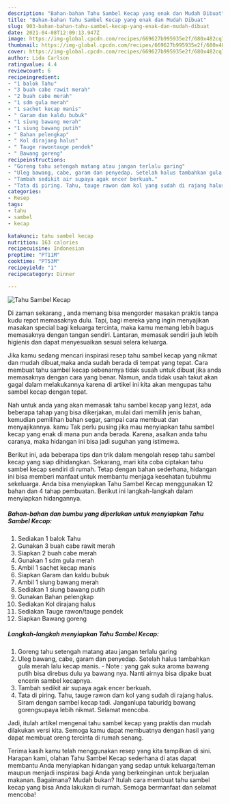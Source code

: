 ```yaml
---
description: "Bahan-bahan Tahu Sambel Kecap yang enak dan Mudah Dibuat"
title: "Bahan-bahan Tahu Sambel Kecap yang enak dan Mudah Dibuat"
slug: 903-bahan-bahan-tahu-sambel-kecap-yang-enak-dan-mudah-dibuat
date: 2021-04-08T12:09:13.947Z
image: https://img-global.cpcdn.com/recipes/669627b995935e2f/680x482cq70/tahu-sambel-kecap-foto-resep-utama.jpg
thumbnail: https://img-global.cpcdn.com/recipes/669627b995935e2f/680x482cq70/tahu-sambel-kecap-foto-resep-utama.jpg
cover: https://img-global.cpcdn.com/recipes/669627b995935e2f/680x482cq70/tahu-sambel-kecap-foto-resep-utama.jpg
author: Lida Carlson
ratingvalue: 4.4
reviewcount: 6
recipeingredient:
- "1 balok Tahu"
- "3 buah cabe rawit merah"
- "2 buah cabe merah"
- "1 sdm gula merah"
- "1 sachet kecap manis"
- " Garam dan kaldu bubuk"
- "1 siung bawang merah"
- "1 siung bawang putih"
- " Bahan pelengkap"
- " Kol dirajang halus"
- " Tauge rawontauge pendek"
- " Bawang goreng"
recipeinstructions:
- "Goreng tahu setengah matang atau jangan terlalu garing"
- "Uleg bawang, cabe, garam dan penyedap. Setelah halus tambahkan gula merah lalu kecap manis.  Note : yang gak suka aroma bawang putih bisa direbus dulu ya bawang nya. Nanti airnya bisa dipake buat encerin sambel kecapnya."
- "Tambah sedikit air supaya agak encer berkuah."
- "Tata di piring. Tahu, tauge rawon dam kol yang sudah di rajang halus. Siram dengan sambel kecap tadi. Janganlupa taburidg bawang gorengsupaya lebih nikmat. Selamat mencoba."
categories:
- Resep
tags:
- tahu
- sambel
- kecap

katakunci: tahu sambel kecap 
nutrition: 163 calories
recipecuisine: Indonesian
preptime: "PT11M"
cooktime: "PT53M"
recipeyield: "1"
recipecategory: Dinner

---
```



![Tahu Sambel Kecap](https://img-global.cpcdn.com/recipes/669627b995935e2f/680x482cq70/tahu-sambel-kecap-foto-resep-utama.jpg)

Di zaman  sekarang , anda memang bisa mengorder masakan praktis tanpa kudu repot memasaknya dulu. Tapi, bagi mereka yang ingin menyajikan masakan special bagi keluarga tercinta, maka kamu memang lebih bagus memasaknya dengan tangan sendiri. Lantaran, memasak sendiri jauh lebih higienis dan dapat menyesuaikan sesuai selera keluarga.

Jika kamu sedang mencari inspirasi resep tahu sambel kecap yang nikmat dan mudah dibuat,maka anda sudah berada di tempat yang tepat. Cara membuat tahu sambel kecap  sebenarnya tidak susah untuk dibuat jika anda memasaknya dengan cara yang benar. Namun, anda tidak usah takut akan gagal dalam melakukannya 
karena di artikel ini kita akan mengupas tahu sambel kecap dengan tepat.  



Nah untuk anda yang akan memasak tahu sambel kecap yang lezat, ada beberapa tahap yang bisa dikerjakan, mulai dari memilih jenis bahan, kemudian pemilihan bahan segar, sampai cara membuat dan menyajikannya. kamu Tak perlu pusing jika mau menyiapkan tahu sambel kecap yang enak di mana pun anda berada. Karena, asalkan anda  tahu caranya, maka hidangan ini bisa jadi suguhan yang istimewa.

Berikut ini, ada beberapa tips dan trik dalam mengolah resep tahu sambel kecap yang siap dihidangkan. Sekarang, mari kita coba ciptakan tahu sambel kecap sendiri di rumah. Tetap dengan bahan sederhana, hidangan ini bisa memberi manfaat untuk membantu menjaga kesehatan tubuhmu sekeluarga. Anda bisa menyiapkan Tahu Sambel Kecap menggunakan 12 bahan dan 4 tahap pembuatan. Berikut ini langkah-langkah dalam menyiapkan hidangannya.

<!--inarticleads1-->

##### Bahan-bahan dan bumbu yang diperlukan untuk menyiapkan Tahu Sambel Kecap:

1. Sediakan 1 balok Tahu
1. Gunakan 3 buah cabe rawit merah
1. Siapkan 2 buah cabe merah
1. Gunakan 1 sdm gula merah
1. Ambil 1 sachet kecap manis
1. Siapkan  Garam dan kaldu bubuk
1. Ambil 1 siung bawang merah
1. Sediakan 1 siung bawang putih
1. Gunakan  Bahan pelengkap
1. Sediakan  Kol dirajang halus
1. Sediakan  Tauge rawon/tauge pendek
1. Siapkan  Bawang goreng




<!--inarticleads2-->

##### Langkah-langkah menyiapkan Tahu Sambel Kecap:

1. Goreng tahu setengah matang atau jangan terlalu garing
1. Uleg bawang, cabe, garam dan penyedap. Setelah halus tambahkan gula merah lalu kecap manis.  - Note : yang gak suka aroma bawang putih bisa direbus dulu ya bawang nya. Nanti airnya bisa dipake buat encerin sambel kecapnya.
1. Tambah sedikit air supaya agak encer berkuah.
1. Tata di piring. Tahu, tauge rawon dam kol yang sudah di rajang halus. Siram dengan sambel kecap tadi. Janganlupa taburidg bawang gorengsupaya lebih nikmat. Selamat mencoba.




Jadi, itulah artikel mengenai  tahu sambel kecap  yang praktis dan mudah dilakukan versi kita. Semoga kamu dapat membuatnya dengan hasil yang dapat membuat oreng tercinta di rumah senang. 

Terima kasih kamu telah menggunakan resep yang kita tampilkan di sini. Harapan kami, olahan  Tahu Sambel Kecap sederhana di atas dapat membantu Anda menyiapkan hidangan yang sedap untuk keluarga/teman maupun menjadi inspirasi bagi Anda yang berkeinginan untuk berjualan makanan. Bagaimana? Mudah bukan? Itulah cara membuat tahu sambel kecap yang bisa Anda lakukan di rumah. Semoga bermanfaat dan selamat mencoba!

